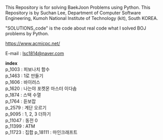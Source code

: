 This Repository is for solving BaekJoon Problems using Python. This Repository is by Suchan Lee, Department of Computer Software Engineering, Kumoh National Institute of Technology (kit), South KOREA.

"SOLUTIONS_code" is the code about real code what I solved BOJ problems by Python.  

https://www.acmicpc.net/  

E-mail : lsc1814@naver.com  

**index**  
p_1003 : 피보나치 함수  
p_1463 : 1로 만들기  
p_1606 : 바이러스  
p_1620 : 나는야 포켓몬 마스터 이다솜  
p_1874 : 스택 수열  
p_1764 : 듣보잡  
p_2579 : 계단 오르기  
p_9095 : 1, 2, 3 더하기  
p_11047 : 동전 0  
p_11399 : ATM  
p_11723 : 집합
p_18111 : 마인크래프트  
